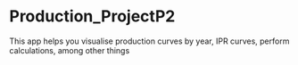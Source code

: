 # Production_ProjectP2
This app helps you visualise production curves by year, IPR curves, perform calculations, among other things
